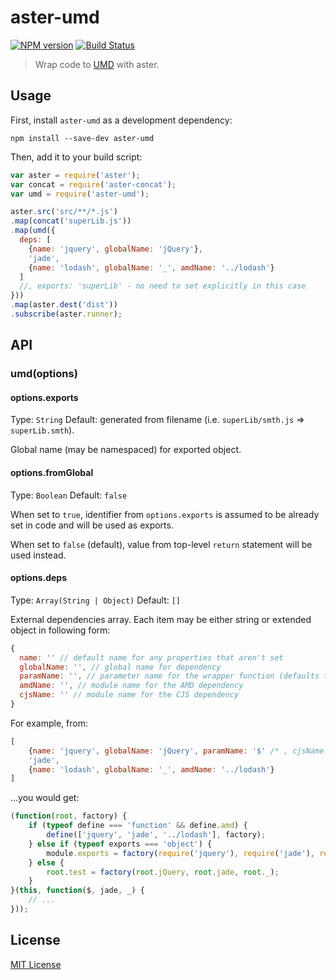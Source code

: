 # aster-umd
[![NPM version][npm-image]][npm-url]
[![Build Status][travis-image]][travis-url]

> Wrap code to [UMD](https://github.com/umdjs/umd) with aster.

## Usage

First, install `aster-umd` as a development dependency:

```shell
npm install --save-dev aster-umd
```

Then, add it to your build script:

```javascript
var aster = require('aster');
var concat = require('aster-concat');
var umd = require('aster-umd');

aster.src('src/**/*.js')
.map(concat('superLib.js'))
.map(umd({
  deps: [
    {name: 'jquery', globalName: 'jQuery'},
    'jade',
    {name: 'lodash', globalName: '_', amdName: '../lodash'}
  ]
  //, exports: 'superLib' - no need to set explicitly in this case
}))
.map(aster.dest('dist'))
.subscribe(aster.runner);
```

## API

### umd(options)

#### options.exports
Type: `String`
Default: generated from filename (i.e. `superLib/smth.js` => `superLib.smth`).

Global name (may be namespaced) for exported object.

#### options.fromGlobal
Type: `Boolean`
Default: `false`

When set to `true`, identifier from `options.exports` is assumed to be already set in code and will be used as exports.

When set to `false` (default), value from top-level `return` statement will be used instead.

#### options.deps
Type: `Array(String | Object)`
Default: `[]`

External dependencies array. Each item may be either string or extended object in following form:
```js
{
  name: '' // default name for any properties that aren't set
  globalName: '', // global name for dependency
  paramName: '', // parameter name for the wrapper function (defaults to `globalName`)
  amdName: '', // module name for the AMD dependency
  cjsName: '' // module name for the CJS dependency
}
```

For example, from:
```javascript
[
    {name: 'jquery', globalName: 'jQuery', paramName: '$' /* , cjsName: ..., amdName: ... */},
    'jade',
    {name: 'lodash', globalName: '_', amdName: '../lodash'}
]
```
...you would get:
```javascript
(function(root, factory) {
    if (typeof define === 'function' && define.amd) {
        define(['jquery', 'jade', '../lodash'], factory);
    } else if (typeof exports === 'object') {
        module.exports = factory(require('jquery'), require('jade'), require('lodash'));
    } else {
        root.test = factory(root.jQuery, root.jade, root._);
    }
}(this, function($, jade, _) {
    // ...
}));
```

## License

[MIT License](http://en.wikipedia.org/wiki/MIT_License)

[npm-url]: https://npmjs.org/package/aster-umd
[npm-image]: https://badge.fury.io/js/aster-umd.png

[travis-url]: http://travis-ci.org/asterjs/aster-umd
[travis-image]: https://secure.travis-ci.org/asterjs/aster-umd.png?branch=master

